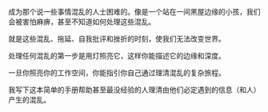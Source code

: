成为那个说一些事情混乱的人士困难的。像是一个站在一间黑屋边缘的小孩，我们会被害怕麻痹，甚至不知道如何处理这些混乱。

就是这些混乱、拖延、自我批评和挫折的时刻，使我们无法改变世界。

处理任何混乱的第一步是用灯照亮它，这样你能描述它的边缘和深度。

一旦你照亮你的工作空间，你能指引你自己通过理清混乱的复杂旅程。

我写下这本简单的手册帮助甚至最没经验的人理清由他们必定遇到的信息（和人）产生的混乱。
